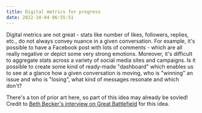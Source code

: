 ```yaml
---
title: Digital metrics for progress
date: 2022-10-04 06:55:51
---
```


Digital metrics are not great - stats like number of likes, followers, replies, etc., do not always convey nuance in a given conversation. For example, it's possible to have a Facebook post with lots of comments - which are all really negative or depict some very strong emotions. Moreover, it's difficult to aggregate stats across a variety of social media sites and campaigns. Is it possible to create some kind of ready-made "dashboard" which enables us to see at a glance how a given conversation is moving, who is "winning" an issue and who is "losing", what kind of messages resonate and which don't?

There's a ton of prior art here, so part of this idea may already be sovled! Credit to [Beth Becker's interview on Great Battlefield](https://www.resistancedashboard.com/node/715) for this idea.